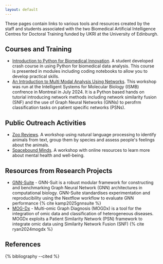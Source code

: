 ```yaml
---
layout: default
---
```


These pages contain links to various tools and resources created by the staff and students associated with the two Biomedical Artificial Intelligence Centres for Doctoral Training funded by UKRI at the University of Edinburgh.

## Courses and Training

- [Introduction to Python for Biomedical Innovation](https://hanane-issa.github.io/python-crash-course/intro.html). A student developed crash course in using Python for biomedical data analysis. This course is presented in modules including coding notebooks to allow you to develop practical skills.
- [An Introduction to Multi Modal Analysis Using Networks](https://biomedicalinformaticsgroup.github.io/networks_ismb24/intro.html). This workshop was run at the Intelligent Systems for Molecular Biology (ISMB) confrence in Montreal in July 2024. It is a Python based hands on tutorial introducing network methods including network similarity fusion (SNF) and the use of Graph Neural Networks (GNNs) to perofrm classification tasks on patient specific networks (PSNs).

## Public Outreach Activities

- [Zoo Reviews](https://ai4bi-cdt.github.io/NLP_workshop_zoo_reviews/). A workshop using natural language processing to identify animals from text, group them by species and assess people's feelings about the animals.
- [Spacebound Minds](https://ai4bi-cdt.github.io/spacebound-minds-resources/). A workshop with online resources to learn more about mental health and well-being.

## Resources from Research Projects

- [GNN-Suite](https://github.com/AI4BI-CDT/gnn-suite) - GNN-Suit is a robust modular framework for constructing and benchmarking Graph Neural Network (GNN) architectures in computational biology. GNN-Suite standardises experimentation and reproducibility using the Nextflow workflow to evaluate GNN performance {% cite kamp2025gnnsuite %}
- [MOG-Dx](https://github.com/AI4BI-CDT/MOGDx) - Multi-omic Graph Diagnosis (MOGDx) is a tool for the integration of omic data and classification of heterogeneous diseases. MOGDx exploits a Patient Similarity Network (PSN) framework to integrate omic data using Similarity Network Fusion (SNF) {% cite ryan2024mogdx %}

## References

{% bibliography --cited %}
